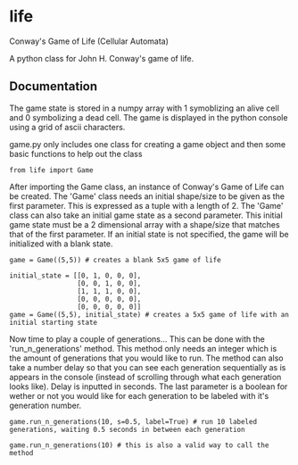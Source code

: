 # life
Conway's Game of Life (Cellular Automata)

A python class for John H. Conway's game of life.

## Documentation
The game state is stored in a numpy array with 1 symoblizing an alive cell and 0 symbolizing a dead cell. The game is displayed in the python console using a grid of ascii characters.

game.py only includes one class for creating a game object and then some basic functions to help out the class
```
from life import Game
```
After importing the Game class, an instance of Conway's Game of Life can be created. The 'Game' class needs an initial shape/size to be given as the first parameter. This is expressed as a tuple with a length of 2. The 'Game' class can also take an initial game state as a second parameter. This initial game state must be a 2 dimensional array with a shape/size that matches that of the first parameter. If an initial state is not specified, the game will be initialized with a blank state.
```
game = Game((5,5)) # creates a blank 5x5 game of life
```
```
initial_state = [[0, 1, 0, 0, 0],
                 [0, 0, 1, 0, 0],
                 [1, 1, 1, 0, 0],
                 [0, 0, 0, 0, 0],
                 [0, 0, 0, 0, 0]]
game = Game((5,5), initial_state) # creates a 5x5 game of life with an initial starting state
```
Now time to play a couple of generations...
This can be done with the 'run_n_generations' method. This method only needs an integer which is the amount of generations that you would like to run. The method can also take a number delay so that you can see each generation sequentially as is appears in the console (instead of scrolling through what each generation looks like). Delay is inputted in seconds. The last parameter is a boolean for wether or not you would like for each generation to be labeled with it's generation number.
```
game.run_n_generations(10, s=0.5, label=True) # run 10 labeled generations, waiting 0.5 seconds in between each generation

game.run_n_generations(10) # this is also a valid way to call the method
```
